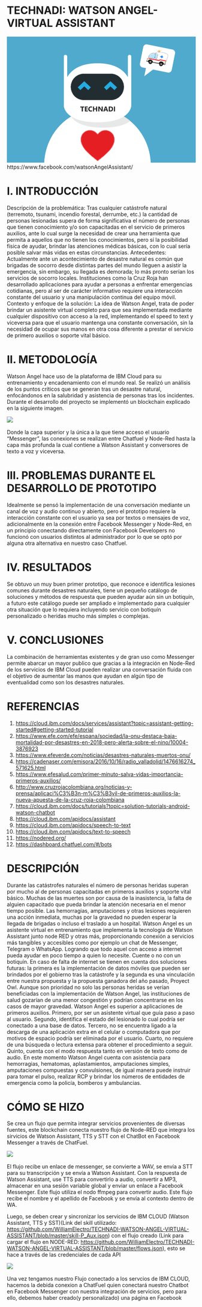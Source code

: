 # TECHNADI: WATSON ANGEL-VIRTUAL ASSISTANT
<img src="https://raw.githubusercontent.com/WilliamElectro/TECHNADI-WATSON-ANGEL-VIRTUAL-ASSISTANT/master/proyecto.png"/>
https://www.facebook.com/watsonAngelAssistant/

# I. INTRODUCCIÓN
Descripción de la problemática: 
Tras cualquier catástrofe natural (terremoto, tsunami, incendio forestal, derrumbe, etc.) la cantidad de personas lesionadas supera de forma significativa el número de personas que tienen conocimiento y/o son capacitadas en el servicio de primeros auxilios, ante lo cual surge la necesidad de crear una herramienta que permita a aquellos que no tienen los conocimientos, pero sí la posibilidad física de ayudar, brindar las atenciones médicas básicas, con lo cual sería posible salvar más vidas en estas circunstancias. 
Antecedentes: 
Actualmente ante un acontecimiento de desastre natural es común que brigadas de socorro desde distintas partes del mundo lleguen a asistir la emergencia, sin embargo, su llegada es demorada; lo más pronto serían los servicios de socorro locales. Instituciones como la Cruz Roja han desarrollado aplicaciones para ayudar a personas a enfrentar emergencias cotidianas, pero al ser de carácter informativo requiere una interacción constante del usuario y una manipulación continua del equipo móvil.
Contexto y enfoque de la solución: La idea de Watson Angel, trata de poder brindar un asistente virtual completo para que sea implementada mediante cualquier dispositivo con acceso a la red, implementando el speed to text y viceversa para que el usuario mantenga una constante conversación, sin la necesidad de ocupar sus manos en otra cosa diferente a prestar el servicio de primero auxilios o soporte vital básico.

# II. METODOLOGÍA 
Watson Angel hace uso de la plataforma de IBM Cloud para su entrenamiento y encadenamiento con el mundo real. Se realizó un análisis de los puntos críticos que se generan tras un desastre natural, enfocándonos en la salubridad y asistencia de personas tras los incidentes. Durante el desarrollo del proyecto se implementó un blockchain explicado en la siguiente imagen. 

<img src="https://raw.github.com/WilliamElectro/TECHNADI-WATSON-ANGEL-VIRTUAL-ASSISTANT/master/7.png"/>
   
Donde la capa superior y la única a la que tiene acceso el usuario “Messenger”, las conexiones se realizan entre Chatfuel y Node-Red hasta la capa más profunda la cual contiene a Watson Assistant y conversores de texto a voz y viceversa.

# III. PROBLEMAS DURANTE EL DESARROLLO DE PROTOTIPO 
Idealmente se pensó la implementación de una conversación mediante un canal de voz y audio continuo y abierto, pero el prototipo requiere la interacción constante con el usuario ya sea por textos o mensajes de voz, adicionalmente en la conexión entre Facebook Messenger y Node-Red, en un principio conectando directamente con Facebook Developers no funcionó con usuarios distintos al administrador por lo que se optó por alguna otra alternativa en nuestro caso Chatfuel. 

# IV. RESULTADOS 
Se obtuvo un muy buen primer prototipo, que reconoce e identifica lesiones comunes durante desastres naturales, tiene un pequeño catálogo de soluciones y métodos de respuesta que pueden ayudar aún sin un botiquín, a futuro este catálogo puede ser ampliado e implementado para cualquier otra situación que lo requiera incluyendo servicio con botiquín personalizado o heridas mucho más simples o complejas.

# V. CONCLUSIONES 
La combinación de herramientas existentes y de gran uso como Messenger permite abarcar un mayor publico que gracias a la integración en Node-Red de los servicios de IBM Cloud pueden realizar una conversación fluida con el objetivo de aumentar las manos que ayudan en algún tipo de eventualidad como son los desastres naturales.

# REFERENCIAS
1.	https://cloud.ibm.com/docs/services/assistant?topic=assistant-getting-started#getting-started-tutorial
2.	https://www.efe.com/efe/espana/sociedad/la-onu-destaca-baja-mortalidad-por-desastres-en-2018-pero-alerta-sobre-el-nino/10004-3876923
3.	https://www.efeverde.com/noticias/desastres-naturales-muertos-onu/
4.	https://cadenaser.com/emisora/2016/10/16/radio_valladolid/1476616274_571625.html
5.	https://www.efesalud.com/primer-minuto-salva-vidas-importancia-primeros-auxilios/
6.	http://www.cruzrojacolombiana.org/noticias-y-prensa/aplicaci%C3%B3n-m%C3%B3vil-de-primeros-auxilios-la-nueva-apuesta-de-la-cruz-roja-colombiana
7.	https://cloud.ibm.com/docs/tutorials?topic=solution-tutorials-android-watson-chatbot
8.	https://cloud.ibm.com/apidocs/assistant
9.	https://cloud.ibm.com/apidocs/speech-to-text
10.	https://cloud.ibm.com/apidocs/text-to-speech
11.	https://nodered.org/
12.	https://dashboard.chatfuel.com/#/bots

# DESCRIPCIÓN 
Durante las catástrofes naturales el número de personas heridas superan por mucho al de personas capacitadas en primeros auxilios y soporte vital básico. Muchas de las muertes son por causa de la inasistencia, la falta de alguien capacitado que pueda brindar la atención necesaria en el menor tiempo posible. Las hemorragias, amputaciones y otras lesiones requieren una acción inmediata, muchas por la gravedad no pueden esperar la llegada de brigadas o incluso el traslado a un hospital.   Watson Angel es un asistente virtual en entrenamiento que implementa la tecnología de Watson Assistant junto node RED y otras más, proporcionando conexión a servicios más tangibles y accesibles como por ejemplo un chat de Messenger, Telegram o WhatsApp. Logrando que todo aquel con acceso a internet pueda ayudar en poco tiempo a quien lo necesite. Cuente o no con un botiquín. En caso de falta de internet se tienen en cuenta dos soluciones futuras: la primera es la implementación de datos móviles que pueden ser brindados por el gobierno tras la catástrofe y la segunda es una vinculación entre nuestra propuesta y la propuesta ganadora del año pasado, Proyect Owl. Aunque son prioridad no solo las personas heridas se verían beneficiadas con la implementación de Watson Angel, las instituciones de salud gozarían de una menor congestión y podrían concentrarse en los casos de mayor gravedad.  Watson Angel es superior a aplicaciones de primeros auxilios. Primero, por ser un asistente virtual que guía paso a paso al usuario. Segundo, identifica el estado del lesionado lo cual podría ser conectado a una base de datos. Tercero, no se encuentra ligado a la descarga de una aplicación extra en el celular o computadora que por motivos de espacio podría ser eliminada por el usuario. Cuarto, no requiere de una búsqueda o lectura extensa para obtener el procedimiento a seguir. Quinto, cuenta con el modo respuesta tanto en versión de texto como de audio. En este momento Watson Angel cuenta con asistencia para hemorragias, hematomas, aplastamientos, amputaciones simples, amputaciones compuestas y convulsiones, de igual manera puede instruir para tomar el pulso, realizar RCP y brindar los números de entidades de emergencia como la policía, bomberos y ambulancias.

# CÓMO SE HIZO
Se crea un flujo que permita integrar servicios provenientes de diversas fuentes, este blockchain conecta nuestro flujo de Node-RED que integra los sirvicios de Watson Assistant, TTS y STT con el ChatBot en Facebook Messenger a través de ChatFuel.

<img src="https://raw.github.com/WilliamElectro/TECHNADI-WATSON-ANGEL-VIRTUAL-ASSISTANT/master/flujo.PNG"/>

El flujo recibe un enlace de messenger, se convierte a WAV, se envía a STT para su transcripción y se envía a Watson Assistant. Con la respuesta de Watson Assistant, use TTS para convertirlo a audio, convertir a MP3, almacenar en una sesión variable global y enviar un enlace a Facebook Messenger. Este flujo utiliza el nodo ffmpeg para convertir audio. Este flujo recibe el nombre y el apellido de Facebook y se envía al contexto dentro de WA.

Luego, se deben crear y sincronizar los servicios de IBM CLOUD (Watson Assistant, TTS y SST)(Link del skill utilizado: https://github.com/WilliamElectro/TECHNADI-WATSON-ANGEL-VIRTUAL-ASSISTANT/blob/master/skill-P_Aux.json) con el flujo creado (Link para cargar el flujo en NODE-RED: https://github.com/WilliamElectro/TECHNADI-WATSON-ANGEL-VIRTUAL-ASSISTANT/blob/master/flows.json), esto se hace a través de las credenciales de cada API 

<img src="https://raw.github.com/WilliamElectro/TECHNADI-WATSON-ANGEL-VIRTUAL-ASSISTANT/master/Credenciales.PNG"/>

Una vez tengamos nuestro Flujo conectado a los servcios de IBM CLOUD, hacemos la debida conexion a ChatFuel  quien conectará nuestro Chatbot en Facebook Messenger con nuestra integración de servicios, pero para ello, debemos haber creado(y personalizado) una página en Facebook

